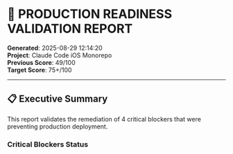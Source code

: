 # 🚀 PRODUCTION READINESS VALIDATION REPORT

**Generated**: 2025-08-29 12:14:20  
**Project**: Claude Code iOS Monorepo  
**Previous Score**: 49/100  
**Target Score**: 75+/100  

---

## 📋 Executive Summary

This report validates the remediation of 4 critical blockers that were preventing production deployment.

### Critical Blockers Status
